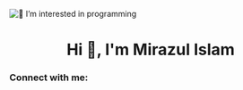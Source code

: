 ![👀 I’m interested in programming](https://scontent.fdac80-1.fna.fbcdn.net/v/t39.30808-6/280533445_101423069249435_3463785417294375245_n.jpg?_nc_cat=105&ccb=1-6&_nc_sid=e3f864&_nc_ohc=8OdVsb1KtoEAX-pWdH9&_nc_oc=AQkV6eZXrvMZKjEEgEx9K3uPYQW7uz4krmnk5cgoeDErGPL8rsbG2ChKyD11v-Z-5Tk&tn=EwRANCZQ_PONGp3q&_nc_ht=scontent.fdac80-1.fna&oh=00_AT8w_xl4P2SGNUc2xSNJcRymGW_25pNPBOfxOjzBhRVGYQ&oe=62875532)
<h1 align="center">Hi 👋, I'm Mirazul Islam</h1>
<h3 align="left">Connect with me:</h3>
<p align="left">
</p>

